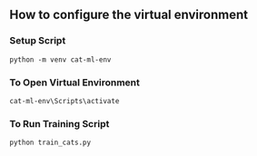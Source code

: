## How to configure the virtual environment
### Setup Script
`python -m venv cat-ml-env`
### To Open Virtual Environment
`cat-ml-env\Scripts\activate`
### To Run Training Script
`python train_cats.py`